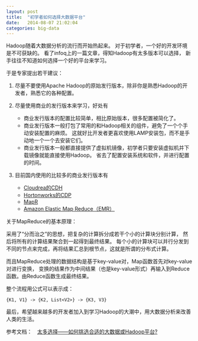 ```yaml
---
layout: post
title:  "初学者如何选择大数据平台"
date:   2014-08-07 21:02:04
categories: big-data
---
```


Hadoop随着大数据分析的流行而开始热起来。
对于初学者，一个好的开发环境是不可获缺的。
看了infoq上的一篇文章，得知Hadoop有太多版本可以选择，
新手往往不知道如何选择一个好的平台来学习。

于是专家提出若干建议：

1.  尽量不要使用Apache Hadoop的原始发行版本，除非你是熟悉Hadoop的开发者，熟悉它的各种配置。

2.  尽量使用商业的发行版本来学习，好处有
    - 商业发行版本的配置比较简单，相比原始版本，很多配置被简化了。
    - 商业发行版本一般打包了常用的和Hadoop相关的组件，避免了一个个手动安装配置的麻烦。
      这就好比开发者更喜欢使用LAMP安装包，而不是手动地一个一个去安装它们。
    - 商业发行版本一般都直接提供了虚拟机镜像，初学者只要安装虚拟机并下载镜像就能直接使用Hadoop。
      省去了配置安装系统和软件，并进行配置的时间。

3.  目前国内使用的比较多的商业发行版本有
    - [Cloudrea的CDH](http://www.cloudera.com/content/support/en/downloads.html)
    - [Hortonworks的CDP](http://zh.hortonworks.com/)
    - [MapR](http://www.mapr.com/)
    - [Amazon Elastic Map Reduce（EMR）](http://aws.amazon.com/cn/elasticmapreduce/)

关于MapReduce的基本原理：

采用了“分而治之”的思想，把复杂的计算拆分成若干个小的计算块分别计算，
然后将所有的计算结果聚合到一起得到最终结果。
每个小的计算块可以并行分发到不同的节点来完成，再将结果汇总到根节点，这就是所谓的分布式计算。

而且MapReduce处理的数据结构是基于key-value对，Map函数首先对key-value对进行变换，
变换的结果作为中间结果（也是key-value形式）再输入到Reduce函数。由Reduce函数生成最终结果。

整个流程用公式可以表示成：

`{K1, V1} -> {K2, List<V2>} -> {K3, V3}`

最后，希望越来越多的开发者加入到学习Hadoop的大潮中，用大数据分析来改善人类的生活。

参考文档：　[太多选择——如何挑选合适的大数据或Hadoop平台?](http://www.infoq.com/cn/articles/BigDataPlatform)
